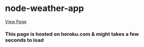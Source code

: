# node-weather-app

[View Page](https://minm333-node-weather-app.herokuapp.com/)
### This page is hosted on heroku.com & might takes a few seconds to load
